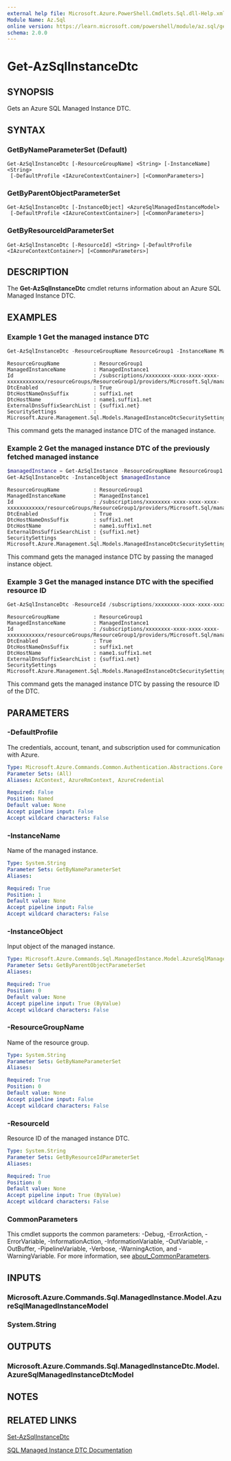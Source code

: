 ```yaml
---
external help file: Microsoft.Azure.PowerShell.Cmdlets.Sql.dll-Help.xml
Module Name: Az.Sql
online version: https://learn.microsoft.com/powershell/module/az.sql/get-azsqlinstancedtc
schema: 2.0.0
---
```


# Get-AzSqlInstanceDtc

## SYNOPSIS
Gets an Azure SQL Managed Instance DTC.

## SYNTAX

### GetByNameParameterSet (Default)
```
Get-AzSqlInstanceDtc [-ResourceGroupName] <String> [-InstanceName] <String>
 [-DefaultProfile <IAzureContextContainer>] [<CommonParameters>]
```

### GetByParentObjectParameterSet
```
Get-AzSqlInstanceDtc [-InstanceObject] <AzureSqlManagedInstanceModel>
 [-DefaultProfile <IAzureContextContainer>] [<CommonParameters>]
```

### GetByResourceIdParameterSet
```
Get-AzSqlInstanceDtc [-ResourceId] <String> [-DefaultProfile <IAzureContextContainer>] [<CommonParameters>]
```

## DESCRIPTION
The **Get-AzSqlInstanceDtc** cmdlet returns information about an Azure SQL Managed Instance DTC.

## EXAMPLES

### Example 1 Get the managed instance DTC
```powershell
Get-AzSqlInstanceDtc -ResourceGroupName ResourceGroup1 -InstanceName ManagedInstance1
```

```output
ResourceGroupName           : ResourceGroup1
ManagedInstanceName         : ManagedInstance1
Id                          : /subscriptions/xxxxxxxx-xxxx-xxxx-xxxx-xxxxxxxxxxxx/resourceGroups/ResourceGroup1/providers/Microsoft.Sql/managedInstances/ManagedInstance1/dtc/current
DtcEnabled                  : True
DtcHostNameDnsSuffix        : suffix1.net
DtcHostName                 : name1.suffix1.net
ExternalDnsSuffixSearchList : {suffix1.net}
SecuritySettings            : Microsoft.Azure.Management.Sql.Models.ManagedInstanceDtcSecuritySettings
```

This command gets the managed instance DTC of the managed instance.

### Example 2 Get the managed instance DTC of the previously fetched managed instance
```powershell
$managedInstance = Get-AzSqlInstance -ResourceGroupName ResourceGroup1 -InstanceName ManagedInstance1
Get-AzSqlInstanceDtc -InstanceObject $managedInstance
```

```output
ResourceGroupName           : ResourceGroup1
ManagedInstanceName         : ManagedInstance1
Id                          : /subscriptions/xxxxxxxx-xxxx-xxxx-xxxx-xxxxxxxxxxxx/resourceGroups/ResourceGroup1/providers/Microsoft.Sql/managedInstances/ManagedInstance1/dtc/current
DtcEnabled                  : True
DtcHostNameDnsSuffix        : suffix1.net
DtcHostName                 : name1.suffix1.net
ExternalDnsSuffixSearchList : {suffix1.net}
SecuritySettings            : Microsoft.Azure.Management.Sql.Models.ManagedInstanceDtcSecuritySettings
```

This command gets the managed instance DTC by passing the managed instance object.

### Example 3 Get the managed instance DTC with the specified resource ID
```powershell
Get-AzSqlInstanceDtc -ResourceId /subscriptions/xxxxxxxx-xxxx-xxxx-xxxx-xxxxxxxxxxxx/resourceGroups/ResourceGroup1/providers/Microsoft.Sql/managedInstances/ManagedInstance1/dtc/current
```

```output
ResourceGroupName           : ResourceGroup1
ManagedInstanceName         : ManagedInstance1
Id                          : /subscriptions/xxxxxxxx-xxxx-xxxx-xxxx-xxxxxxxxxxxx/resourceGroups/ResourceGroup1/providers/Microsoft.Sql/managedInstances/ManagedInstance1/dtc/current
DtcEnabled                  : True
DtcHostNameDnsSuffix        : suffix1.net
DtcHostName                 : name1.suffix1.net
ExternalDnsSuffixSearchList : {suffix1.net}
SecuritySettings            : Microsoft.Azure.Management.Sql.Models.ManagedInstanceDtcSecuritySettings
```

This command gets the managed instance DTC by passing the resource ID of the DTC.

## PARAMETERS

### -DefaultProfile
The credentials, account, tenant, and subscription used for communication with Azure.

```yaml
Type: Microsoft.Azure.Commands.Common.Authentication.Abstractions.Core.IAzureContextContainer
Parameter Sets: (All)
Aliases: AzContext, AzureRmContext, AzureCredential

Required: False
Position: Named
Default value: None
Accept pipeline input: False
Accept wildcard characters: False
```

### -InstanceName
Name of the managed instance.

```yaml
Type: System.String
Parameter Sets: GetByNameParameterSet
Aliases:

Required: True
Position: 1
Default value: None
Accept pipeline input: False
Accept wildcard characters: False
```

### -InstanceObject
Input object of the managed instance.

```yaml
Type: Microsoft.Azure.Commands.Sql.ManagedInstance.Model.AzureSqlManagedInstanceModel
Parameter Sets: GetByParentObjectParameterSet
Aliases:

Required: True
Position: 0
Default value: None
Accept pipeline input: True (ByValue)
Accept wildcard characters: False
```

### -ResourceGroupName
Name of the resource group.

```yaml
Type: System.String
Parameter Sets: GetByNameParameterSet
Aliases:

Required: True
Position: 0
Default value: None
Accept pipeline input: False
Accept wildcard characters: False
```

### -ResourceId
Resource ID of the managed instance DTC.

```yaml
Type: System.String
Parameter Sets: GetByResourceIdParameterSet
Aliases:

Required: True
Position: 0
Default value: None
Accept pipeline input: True (ByValue)
Accept wildcard characters: False
```

### CommonParameters
This cmdlet supports the common parameters: -Debug, -ErrorAction, -ErrorVariable, -InformationAction, -InformationVariable, -OutVariable, -OutBuffer, -PipelineVariable, -Verbose, -WarningAction, and -WarningVariable. For more information, see [about_CommonParameters](http://go.microsoft.com/fwlink/?LinkID=113216).

## INPUTS

### Microsoft.Azure.Commands.Sql.ManagedInstance.Model.AzureSqlManagedInstanceModel

### System.String

## OUTPUTS

### Microsoft.Azure.Commands.Sql.ManagedInstanceDtc.Model.AzureSqlManagedInstanceDtcModel

## NOTES

## RELATED LINKS

[Set-AzSqlInstanceDtc](./Set-AzSqlInstanceDtc.md)

[SQL Managed Instance DTC Documentation](https://learn.microsoft.com/en-us/azure/azure-sql/managed-instance/distributed-transaction-coordinator-dtc?view=azuresql)